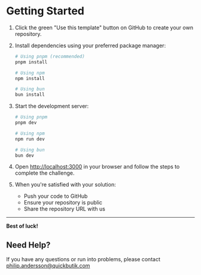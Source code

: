 # Getting Started

1. Click the green "Use this template" button on GitHub to create your own repository.

2. Install dependencies using your preferred package manager:
   ```bash
   # Using pnpm (recommended)
   pnpm install

   # Using npm
   npm install

   # Using bun
   bun install
   ```

3. Start the development server:
   ```bash
   # Using pnpm
   pnpm dev

   # Using npm
   npm run dev

   # Using bun
   bun dev
   ```

4. Open [http://localhost:3000](http://localhost:3000) in your browser and follow the steps to complete the challenge.

5. When you're satisfied with your solution:
   - Push your code to GitHub
   - Ensure your repository is public
   - Share the repository URL with us


---


**Best of luck!**

## Need Help?

If you have any questions or run into problems, please contact philip.andersson@quickbutik.com
